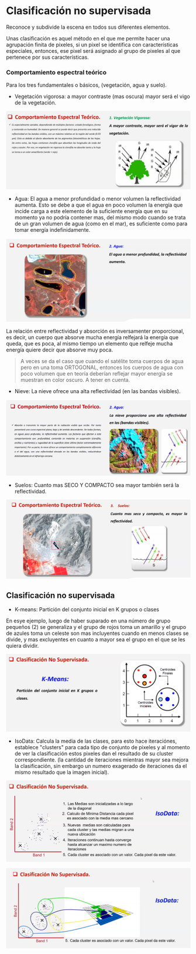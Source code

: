 # Clasificación no supervisada
Reconoce y subdivide la escena en todos sus diferentes elementos.

Unas clasificación es aquel método en el que me permite hacer una agrupación finita de pixeles,
si un pixel se identifica con características especiales, entonces, ese pixel será asignado 
al grupo de pixeles al que pertenece por sus características.

### Comportamiento espectral teórico
Para los tres fundamentales o básicos, (vegetación, agua y suelo). 

* Vegetación vigorosa: a mayor contraste (mas oscura) mayor será el vigo de la vegetación.

![1](./img/clasificacion_vegetacion_vigorosa.png) 

* Agua: El agua a menor profundidad o menor volumen la reflectividad aumenta. Esto se debe
 a que el agua en poco volumen la energía que incide carga a este elemento de la suficiente
 energía que en su momento ya no podría contener mas, del mismo modo cuando se trata de un
 gran volumen de agua (como en el mar), es suficiente como para tomar energía indefinidamente. 

![agua](./img/clasificacion_agua.png)

La relación entre reflectividad y absorción es inversamenter proporcional, es decir,
 un cuerpo que absorve mucha energía relfejará la energía que queda, que es poca, al
 mismo tiempo un elemento que relfeje mucha energía quiere decir que absorve muy poca.

> A veces se da el caso que cuando el satélite toma cuerpos de agua pero
 en una toma ORTOGONAL, entonces los cuerpos de agua con poco volumen que
 en teoría deberían reflejar mayor energía se muestran en color oscuro. A
 tener en cuenta.

* Nieve: La nieve ofrece una alta reflectividad (en las bandas visibles).

![nieve](./img/clasificacion_nieve.png)

* Suelos: Cuanto mas SECO Y COMPACTO sea mayor también será la reflectividad.

![suelo](./img/clasificacion_suelo.png)

## Clasificación no supervisada
- K-means: Partición del conjunto inicial en K grupos o clases

En esye ejemplo, luego de haber suparado en una número de grupo pequeños (2) se
 generaliza y el grupo de rojos toma un amarillo y el grupo de azules toma un celeste
 son mas incluyentes cuando en menos clases se divide, y mas excluyentes en cuanto
 a mayor sea el grupo en el que se les quiera dividir.

![k-means](./img/clasificacion_kmeans.png)

- IsoData: Calcula la media de las clases, para esto hace iteraciónes, establece "clusters"
 para cada tipo de conjunto de pixeles y al momento de ver la clasificación estos pixeles
 dan el resultado de su cluster correspondiente. (la cantidad de iteraciones mientras mayor
 sea mejora la clasificación, sin embargo un numero exagerado de iteraciones da el mismo
 resultado que la imagen inicial).

![isodata](./img/clasificacion_isodata1.png)

![isodata2](./img/clasificacion_isodata2.png)




